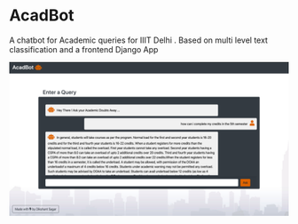 # AcadBot
A chatbot for Academic queries for IIIT Delhi . Based on multi level text classification and a frontend Django App


<img src="https://raw.githubusercontent.com/dikshantsagar/AcadBot/master/Screenshot 2019-12-01 at 9.43.18 PM.png">
